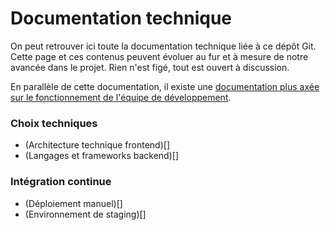 # Documentation technique

On peut retrouver ici toute la documentation technique liée à ce dépôt Git. Cette page et 
ces contenus peuvent évoluer au fur et à mesure de notre avancée dans le projet. Rien 
n'est figé, tout est ouvert à discussion.

En parallèle de cette documentation, il existe une [documentation plus axée sur le 
fonctionnement de l'équipe de développement](https://github.com/labels-transition/documentation/tree/main/tech).

### Choix techniques
- (Architecture technique frontend)[]
- (Langages et frameworks backend)[]

### Intégration continue
- (Déploiement manuel)[]
- (Environnement de staging)[]

